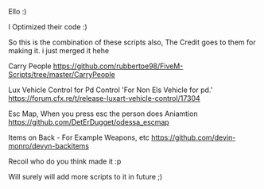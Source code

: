 Ello :)

I Optimized their code :)

So this is the combination of these scripts also, The Credit goes to them for making it.
i just merged it hehe

Carry People
https://github.com/rubbertoe98/FiveM-Scripts/tree/master/CarryPeople

Lux Vehicle Control for Pd Control 'For Non Els Vehicle for pd.'
https://forum.cfx.re/t/release-luxart-vehicle-control/17304

Esc Map, When you press esc the person does Aniamtion
https://github.com/DetErDugget/odessa_escmap

Items on Back - For Example Weapons, etc
https://github.com/devin-monro/devyn-backitems

Recoil
who do you think made it :p

Will surely will add more scripts to it in future ;)